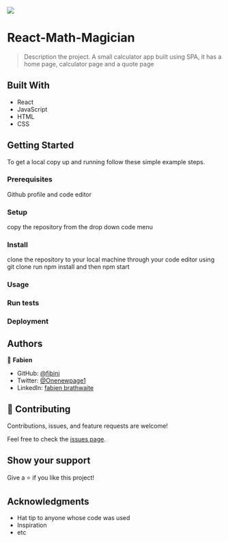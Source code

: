 ![](https://img.shields.io/badge/Microverse-blueviolet)

# React-Math-Magician

> Description the project.
A small calculator app built using SPA, it has a home page, calculator page and a quote page



## Built With

- React
- JavaScript
- HTML
- CSS


## Getting Started


To get a local copy up and running follow these simple example steps.

### Prerequisites
Github profile and code editor

### Setup
copy the repository from the drop down code menu

### Install
clone the repository to your local machine through your code editor using git clone
run npm install and then npm start


### Usage

### Run tests

### Deployment



## Authors

👤 **Fabien**

- GitHub: [@fibini](https://github.com/fibini)
- Twitter: [@Onenewpage1](https://twitter.com/Onenewpage1)
- LinkedIn: [fabien brathwaite](https://www.linkedin.com/in/fabien-brathwaite-91150822a/)

## 🤝 Contributing

Contributions, issues, and feature requests are welcome!

Feel free to check the [issues page](../../issues/).

## Show your support

Give a ⭐️ if you like this project!

## Acknowledgments

- Hat tip to anyone whose code was used
- Inspiration
- etc


